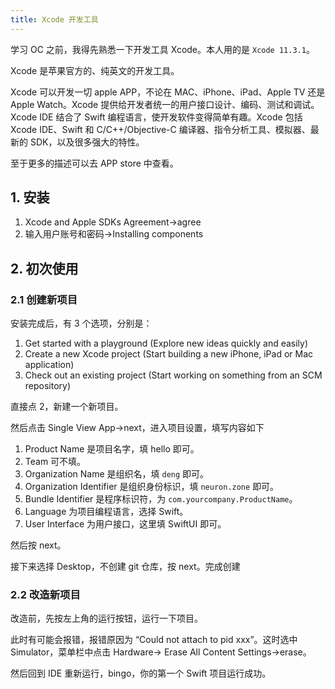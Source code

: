```yaml
---
title: Xcode 开发工具
---
```


学习 OC 之前，我得先熟悉一下开发工具 Xcode。本人用的是 `Xcode 11.3.1`。

Xcode 是苹果官方的、纯英文的开发工具。

Xcode 可以开发一切 apple APP，不论在 MAC、iPhone、iPad、Apple TV 还是 Apple Watch。Xcode 提供给开发者统一的用户接口设计、编码、测试和调试。Xcode IDE 结合了 Swift 编程语言，使开发软件变得简单有趣。Xcode 包括 Xcode IDE、Swift 和 C/C++/Objective-C 编译器、指令分析工具、模拟器、最新的 SDK，以及很多强大的特性。

至于更多的描述可以去 APP store 中查看。

## 1. 安装

1. Xcode and Apple SDKs Agreement→agree
2. 输入用户账号和密码→Installing components

## 2. 初次使用

### 2.1 创建新项目

安装完成后，有 3 个选项，分别是：

1. Get started with a playground (Explore new ideas quickly and easily)
2. Create a new Xcode project (Start building a new iPhone, iPad or Mac application)
3. Check out an existing project (Start working on something from an SCM repository)

直接点 2，新建一个新项目。

然后点击 Single View App→next，进入项目设置，填写内容如下

1. Product Name 是项目名字，填 hello 即可。
2. Team 可不填。
3. Organization Name 是组织名，填 `deng` 即可。
4. Organization Identifier 是组织身份标识，填 `neuron.zone` 即可。
5. Bundle Identifier 是程序标识符，为 `com.yourcompany.ProductName`。
6. Language 为项目编程语言，选择 Swift。
7. User Interface 为用户接口，这里填 SwiftUI 即可。

然后按 next。

接下来选择 Desktop，不创建 git 仓库，按 next。完成创建

### 2.2 改造新项目

改造前，先按左上角的运行按钮，运行一下项目。

此时有可能会报错，报错原因为 “Could not attach to pid xxx”。这时选中 Simulator，菜单栏中点击 Hardware→ Erase All Content Settings→erase。

然后回到 IDE 重新运行，bingo，你的第一个 Swift 项目运行成功。